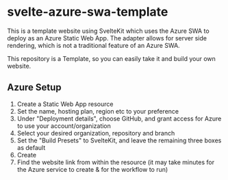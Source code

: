 # svelte-azure-swa-template
This is a template website using SvelteKit which uses the Azure SWA to deploy as an Azure Static Web App. The adapter allows for server side rendering, which is not a traditional feature of an Azure SWA.

This repository is a Template, so you can easily take it and build your own website.

## Azure Setup
1. Create a Static Web App resource
2. Set the name, hosting plan, region etc to your preference
3. Under "Deployment details", choose GitHub, and grant access for Azure to use your account/organization
4. Select your desired organization, repository and branch
5. Set the "Build Presets" to SvelteKit, and leave the remaining three boxes as default
6. Create
7. Find the website link from within the resource (it may take minutes for the Azure service to create & for the workflow to run)
